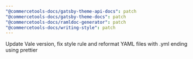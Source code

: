 ```yaml
---
"@commercetools-docs/gatsby-theme-api-docs": patch
"@commercetools-docs/gatsby-theme-docs": patch
"@commercetools-docs/ramldoc-generator": patch
"@commercetools-docs/writing-style": patch
---
```


Update Vale version, fix style rule and reformat YAML files with .yml ending using prettier

